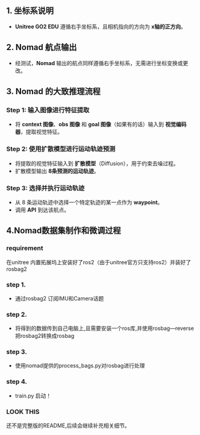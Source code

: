 ## 1. 坐标系说明
- **Unitree GO2 EDU** 遵循右手坐标系，且相机指向的方向为 **x轴的正方向**。

## 2. Nomad 航点输出
- 经测试，**Nomad** 输出的航点同样遵循右手坐标系，无需进行坐标变换或更改。

## 3. Nomad 的大致推理流程
### Step 1: 输入图像进行特征提取
- 将 **context 图像**、**obs 图像** 和 **goal 图像**（如果有的话）输入到 **视觉编码器**，提取视觉特征。

### Step 2: 使用扩散模型进行运动轨迹预测
- 将提取的视觉特征输入到 **扩散模型**（Diffusion），用于约束去噪过程。
- 扩散模型输出 **8条预测的运动轨迹**。

### Step 3: 选择并执行运动轨迹
- 从 8 条运动轨迹中选择一个特定轨迹的某一点作为 **waypoint**。
- 调用 **API** 到达该航点。



## 4.Nomad数据集制作和微调过程
### requirement

在unitree 内置拓展坞上安装好了ros2（由于unitree官方只支持ros2）并装好了rosbag2

### step 1.
- 通过rosbag2 订阅IMU和Camera话题
### step 2.
- 将得到的数据传到自己电脑上,且需要安装一个ros库,并使用rosbag—reverse把rosbag2转换成rosbag
### step 3.
- 使用nomad提供的process_bags.py对rosbag进行处理
### step 4.
- train.py 启动！



### LOOK THIS

还不是完整版的README,后续会继续补充相关细节。
